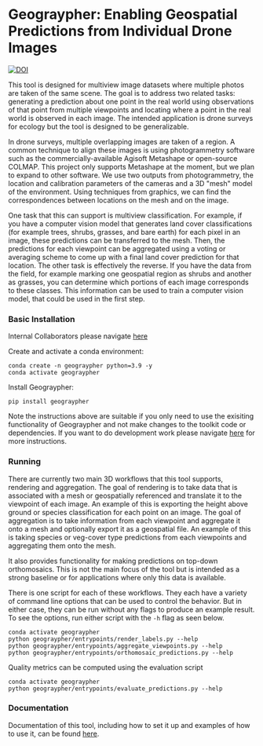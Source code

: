 # Geograypher: Enabling Geospatial Predictions from Individual Drone Images
[![DOI](https://zenodo.org/badge/644076369.svg)](https://zenodo.org/doi/10.5281/zenodo.11193026)

This tool is designed for multiview image datasets where multiple photos are taken of the same scene. The goal is to address two related tasks: generating a prediction about one point in the real world using observations of that point from multiple viewpoints and locating where a point in the real world is observed in each image. The intended application is drone surveys for ecology but the tool is designed to be generalizable.

In drone surveys, multiple overlapping images are taken of a region. A common technique to align these images is using photogrammetry software such as the commercially-available Agisoft Metashape or open-source COLMAP. This project only supports Metashape at the moment, but we plan to expand to other software. We use two outputs from photogrammetry, the location and calibration parameters of the cameras and a 3D "mesh" model of the environment. Using techniques from graphics, we can find the correspondences between locations on the mesh and on the image.

One task that this can support is multiview classification. For example, if you have a computer vision model that generates land cover classifications (for example trees, shrubs, grasses, and bare earth) for each pixel in an image, these predictions can be transferred to the mesh. Then, the predictions for each viewpoint can be aggregated using a voting or averaging scheme to come up with a final land cover prediction for that location. The other task is effectively the reverse. If you have the data from the field, for example marking one geospatial region as shrubs and another as grasses, you can determine which portions of each image corresponds to these classes. This information can be used to train a computer vision model, that could be used in the first step.

### Basic Installation
Internal Collaborators please navigate [here](https://docs.openforestobservatory.org/internal-docs/)

Create and activate a conda environment:

```
conda create -n geograypher python=3.9 -y
conda activate geograypher
```

Install Geograypher:
```
pip install geograypher
```

Note the instructions above are suitable if you only need to use the exisiting functionality of Geograypher and not make changes to the toolkit code or dependencies. If you want to do development work please navigate [here](https://open-forest-observatory.github.io/geograypher/getting_started/installation/) for more instructions. 

### Running

There are currently two main 3D workflows that this tool supports, rendering and aggregation. The goal of rendering is to take data that is associated with a mesh or geospatially referenced and translate it to the viewpoint of each image. An example of this is exporting the height above ground or species classification for each point on an image. The goal of aggregation is to take information from each viewpoint and aggregate it onto a mesh and optionally export it as a geospatial file. An example of this is taking species or veg-cover type predictions from each viewpoints and aggregating them onto the mesh.

It also provides functionality for making predictions on top-down orthomosaics. This is not the main focus of the tool but is intended as a strong baseline or for applications where only this data is available.

There is one script for each of these workflows. They each have a variety of command line options that can be used to control the behavior. But in either case, they can be run without any flags to produce an example result. To see the options, run either script with the `-h` flag as seen below.

```
conda activate geograypher
python geograypher/entrypoints/render_labels.py --help
python geograypher/entrypoints/aggregate_viewpoints.py --help
python geograypher/entrypoints/orthomosaic_predictions.py --help
```

Quality metrics can be computed using the evaluation script

```
conda activate geograypher
python geograypher/entrypoints/evaluate_predictions.py --help
```

### Documentation
Documentation of this tool, including how to set it up and examples of how to use it, can be found [here](https://open-forest-observatory.github.io/geograypher/).
